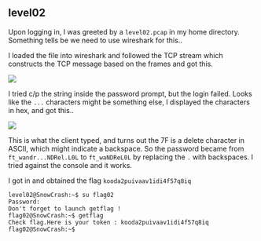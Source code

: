## level02
Upon logging in, I was greeted by a `level02.pcap` in my home directory. Something tells be we need to use wireshark for this..

I loaded the file into wireshark and followed the TCP stream which constructs the TCP message based on the frames and got this.

![](https://hackmd.io/_uploads/BkjM-bNba.png)

I tried c/p the string inside the password prompt, but the login failed. Looks like the `...` characters might be something else, I displayed the characters in hex, and got this..


![](https://hackmd.io/_uploads/Byn0fb4W6.png)


This is what the client typed, and turns out the 7F is a delete character in ASCII, which might indicate a backspace. So the password became from  `ft_wandr...NDRel.L0L` to `ft_waNDReL0L` by replacing the `.` with backspaces. I tried against the console and it works.

I got in and obtained the flag `kooda2puivaav1idi4f57q8iq`

```
level02@SnowCrash:~$ su flag02
Password:
Don't forget to launch getflag !
flag02@SnowCrash:~$ getflag
Check flag.Here is your token : kooda2puivaav1idi4f57q8iq
flag02@SnowCrash:~$
```